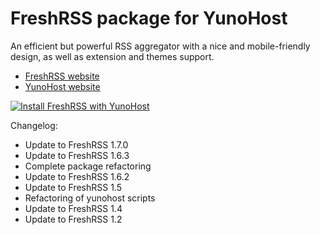 # FreshRSS package for YunoHost

An efficient but powerful RSS aggregator with a nice and mobile-friendly design, as well as extension and themes support.

* [FreshRSS website](http://freshrss.org)
* [YunoHost website](https://yunohost.org)

[![Install FreshRSS with YunoHost](https://install-app.yunohost.org/install-with-yunohost.png)](https://install-app.yunohost.org/?app=freshrss)

Changelog:
* Update to FreshRSS 1.7.0
* Update to FreshRSS 1.6.3
* Complete package refactoring
* Update to FreshRSS 1.6.2
* Update to FreshRSS 1.5
* Refactoring of yunohost scripts
* Update to FreshRSS 1.4
* Update to FreshRSS 1.2

